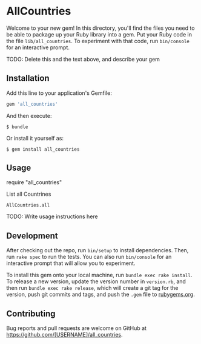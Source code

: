 # AllCountries

Welcome to your new gem! In this directory, you'll find the files you need to be able to package up your Ruby library into a gem. Put your Ruby code in the file `lib/all_countries`. To experiment with that code, run `bin/console` for an interactive prompt.

TODO: Delete this and the text above, and describe your gem

## Installation

Add this line to your application's Gemfile:

```ruby
gem 'all_countries'
```

And then execute:

    $ bundle

Or install it yourself as:

    $ gem install all_countries

## Usage
require "all_countries"

List all Countrines

	AllCountries.all

TODO: Write usage instructions here

## Development

After checking out the repo, run `bin/setup` to install dependencies. Then, run `rake spec` to run the tests. You can also run `bin/console` for an interactive prompt that will allow you to experiment.

To install this gem onto your local machine, run `bundle exec rake install`. To release a new version, update the version number in `version.rb`, and then run `bundle exec rake release`, which will create a git tag for the version, push git commits and tags, and push the `.gem` file to [rubygems.org](https://rubygems.org).

## Contributing

Bug reports and pull requests are welcome on GitHub at https://github.com/[USERNAME]/all_countries.

